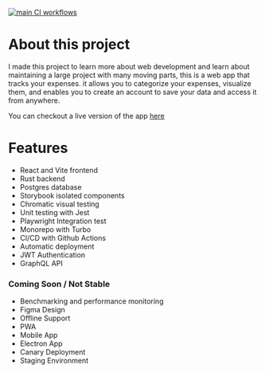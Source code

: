 [![main CI workflows](https://github.com/karambarakat/MoneyTracker/actions/workflows/ci.yaml/badge.svg)](https://github.com/karambarakat/MoneyTracker/actions/workflows/ci.yaml)

# About this project

I made this project to learn more about web development and learn about maintaining a large project with many moving parts, this is a web app that tracks your expenses. it allows you to categorize your expenses, visualize them, and enables you to create an account to save your data and access it from anywhere.

You can checkout a live version of the app [here](https://tracker.karam.page)



# Features

- React and Vite frontend
- Rust backend
- Postgres database
- Storybook isolated components
- Chromatic visual testing
- Unit testing with Jest
- Playwright Integration test
- Monorepo with Turbo
- CI/CD with Github Actions
- Automatic deployment
- JWT Authentication
- GraphQL API



### Coming Soon / Not Stable

- Benchmarking and performance monitoring
- Figma Design
- Offline Support
- PWA
- Mobile App
- Electron App
- Canary Deployment
- Staging Environment